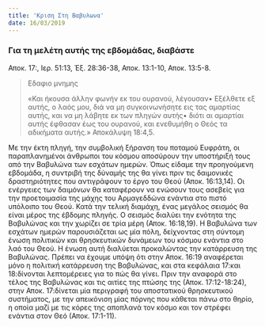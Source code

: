 ```yaml
---
title: 'Κριση Στη Βαβυλωνα'
date: 16/03/2019
---
```


### Για τη μελέτη αυτής της εβδομάδας, διαβάστε
Αποκ. 17:, Ιερ. 51:13, Έξ. 28:36-38, Αποκ. 13:1-10, Αποκ. 13:5-8.

> <p>Εδαφιο μνημης</p>
> «Και ήκουσα άλλην φωνήν εκ του ουρανού, λέγουσαν• Εξέλθετε εξ αυτής, ο λαός μου, διά να μη συγκοινωνήσητε εις τας αμαρτίας αυτής, και να μη λάβητε εκ των πληγών αυτής• διότι αι αμαρτίαι αυτής έφθασαν έως του ουρανού, και ενεθυμήθη ο Θεός τα αδικήματα αυτής.» Αποκάλυψη 18:4,5.

Με την έκτη πληγή, την συμβολική ξήρανση του ποταμού Ευφράτη, οι παραπλανημένοι άνθρωποι του κόσμου αποσύρουν την υποστήριξή τους από την Βαβυλώνα των εσχάτων ημερών. Όπως είδαμε την προηγούμενη εβδομάδα, η συντριβή της δύναμής της θα γίνει πριν τις δαιμονικές δραστηριότητες που αντιγράφουν το έργο του Θεού (Αποκ. 16:13,14). Οι ενέργειες των δαιμόνων θα καταφέρουν να ενώσουν τους ασεβείς για την προετοιμασία της μάχης του Αρμαγεδδώνα ενάντια στο πιστό υπόλοιπο του Θεού. Κατά την τελική διαμάχη, ένας μεγάλος σεισμός θα είναι μέρος της έβδομης πληγής. Ο σεισμός διαλύει την ενότητα της Βαβυλώνας και την χωρίζει σε τρία μέρη (Αποκ. 16:18,19). Η Βαβυλώνα των εσχάτων ημερών παρουσιάζεται ως μία πόλη, δείχνοντας στη σύντομη ένωση πολιτικών και θρησκευτικών δυνάμεων του κόσμου ενάντια στο λαό του Θεού. Η ένωση αυτή διαλύεται προκαλώντας την κατάρρευση της Βαβυλώνας. Πρέπει να έχουμε υπόψη ότι στην Αποκ. 16:19 αναφέρεται μόνο η πολιτική κατάρρευση της Βαβυλώνας, και στα κεφάλαια 17:και 18:δίνονται λεπτομέρειες για το πώς θα γίνει. Πριν την αναφορά στο τέλος της Βαβυλώνας και τις αιτίες της πτώσης της (Αποκ. 17:12-18:24), στην Αποκ. 17:δίνεται μία περιγραφή του αποστατικού θρησκευτικού συστήματος, με την απεικόνιση μίας πόρνης που κάθεται πάνω στο θηρίο, η οποία μαζί με τις κόρες της αποπλανά τον κόσμο και τον στρέφει ενάντια στον Θεό (Αποκ. 17:1-11).